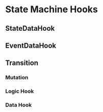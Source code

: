 State Machine Hooks
===================



## StateDataHook

## EventDataHook

## Transition

### Mutation

### Logic Hook

### Data Hook
